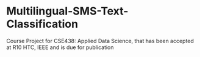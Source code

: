 # Multilingual-SMS-Text-Classification
Course Project for CSE438: Applied Data Science, that has been accepted at R10 HTC, IEEE and is due for publication 
